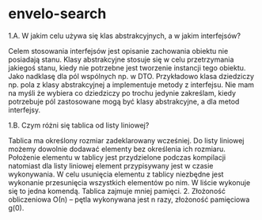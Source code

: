 # envelo-search
1.A. W jakim celu używa się klas abstrakcyjnych, a w jakim interfejsów?

Celem stosowania interfejsów jest opisanie zachowania obiektu nie posiadają stanu. Klasy abstrakcyjne stosuje się w celu przetrzymania jakiegoś stanu, kiedy nie potrzebne jest tworzenie instancji tego obiektu. Jako nadklasę dla pól wspólnych np. w DTO.
Przykładowo klasa dziedziczy np. pola z klasy abstrakcyjnej a implementuje metody z interfejsu. Nie mam na myśli że wybiera co dziedziczy po trochu jedynie zakreślam, kiedy potrzebuje pól zastosowane mogą być klasy abstrakcyjne, a dla metod interfejsy.  

1.B. Czym różni się tablica od listy liniowej?

Tablica ma określony rozmiar zadeklarowany wcześniej. Do listy liniowej możemy dowolnie dodawać elementy bez określenia ich rozmiaru. 
Położenie elementu w tablicy jest przydzielone podczas kompilacji natomiast dla listy liniowej element przypisywany jest w czasie wykonywania.
W celu usunięcia elementu z tablicy niezbędne jest wykonanie przesunięcia wszystkich elementów po nim. W liście wykonuje się to jedna komendą.
Tablica zajmuje mniej pamięci. 
2. Złożoność obliczeniowa Ο(n) – pętla wykonywana jest n razy, złożoność pamięciowa g(0).
